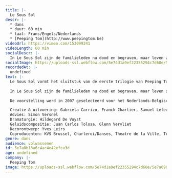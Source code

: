 ```yaml
---
title: |-
  Le Sous Sol
descr: |-
  * dans
  * duur: 60 min
  * taal: Frans/Engels/Nederlands
  * [Peeping Tom](http://www.peepingtom.be)
videoUrl: https://vimeo.com/153099241
videoLength: 60 min
socialDescr: |-
  In Le Sous Sol zijn de familieleden nu dood en begraven, maar leven ze verder onder de grond. Er zijn geen regels en afspraken meer, de familiale pikorde wordt grondig op haar kop gezet. Inspiratie kwam onder meer van Dostojevski's Bobok. De overleden personages praten over hun dood, het waarom en hoe van het leven dat ze reeds achter de rug hebben. De situationele humor vormt een belangrijk contrapunt. In deze voorstelling spelen bejaarde personages een nog grotere rol dan tevoren. Bijzonder is de samenwerking met de 80-jarige butohdanseres Maria Otal.
socialImage: https://uploads-ssl.webflow.com/5e74d1a9ef22355294c7d60e/5e7a099aae5f16a039a606cc_Le%20Sous%20Sol%20(c)%20Maarten%20Vanden%20Abeele%2C%20Peeping%20Tom_web.jpg
recordedAt: |-
  undefined
text: |-
  Le Sous Sol vormt het sluitstuk van de eerste trilogie van Peeping Tom, die in 2002 startte met Le Jardin, gevolgd door Le Salon in 2004. Le Sous Sol was opnieuw een collectieve creatie van de performers en ging op 28 maart 2007 in première in de Koninklijke Vlaamse Schouwburg (KVS) in Brussel (BE). Tussen 2007 en 2009 toerde het stuk doorheen Europa en Japan.
  
  In Le Sous Sol zijn de familieleden nu dood en begraven, maar leven ze verder onder de grond. Er zijn geen regels en afspraken meer, de familiale pikorde wordt grondig op haar kop gezet. Inspiratie kwam onder meer van Dostojevski's Bobok. De overleden personages praten over hun dood, het waarom en hoe van het leven dat ze reeds achter de rug hebben. De situationele humor vormt een belangrijk contrapunt. In deze voorstelling spelen bejaarde personages een nog grotere rol dan tevoren. Bijzonder is de samenwerking met de 80-jarige butohdanseres Maria Otal.
  
  De voorstelling werd in 2007 geselecteerd voor het Nederlands-Belgische Theaterfestival. In haar rapport schreef de jury: In Le Sous Sol pivoteren schijnbaar zonder inspanning dans, theater en zang en komen samen uit bij de danstheaterkunst van de humaanste soort.

  Creatie & uitvoering: Gabriela Carrizo, Franck Chartier, Samuel Lefeuvre, Maria Otal, Eurudike De Beul
  Advies: Simon Versnel
  Dramaturgie: Hildegard De Vuyst
  Geluidscompositie: Juan Carlos Tolosa, Glenn Vervliet
  Decorontwerp: Yves Leirs
  Coproducenten: KVS Brussel, Charleroi/Danses, Theatre de la Ville, Trafo Budapest, Scene National de Petit Quévilly-Mont Saint-Aignan
genre: dans
audience: volwassenen
id: 5e7a0b13a6c4ac4e42efca3d
age: undefined
company: |-
  Peeping Tom
image: https://uploads-ssl.webflow.com/5e74d1a9ef22355294c7d60e/5e7a099aae5f16a039a606cc_Le%20Sous%20Sol%20(c)%20Maarten%20Vanden%20Abeele%2C%20Peeping%20Tom_web.jpg
---
```

